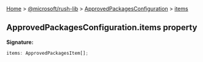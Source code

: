 [Home](./index) &gt; [@microsoft/rush-lib](./rush-lib.md) &gt; [ApprovedPackagesConfiguration](./rush-lib.approvedpackagesconfiguration.md) &gt; [items](./rush-lib.approvedpackagesconfiguration.items.md)

## ApprovedPackagesConfiguration.items property

<b>Signature:</b>

```typescript
items: ApprovedPackagesItem[];
```
